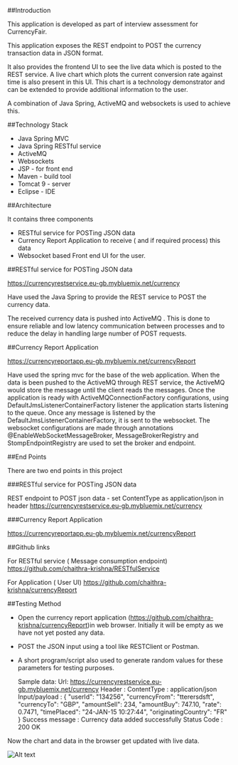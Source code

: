 

##Introduction

This application is developed as part of interview assessment for CurrencyFair.

This application exposes the REST endpoint to POST the currency transaction data in JSON format.

It also provides the frontend UI to see the live data which is posted to the REST service. A live chart which plots the current conversion rate against time is also present in this UI. This chart is a technology demonstrator and can be extended to provide additional information to the user. 

A combination of Java Spring, ActiveMQ and websockets is used to achieve this. 

##Technology Stack

- Java Spring MVC
- Java Spring RESTful service
- ActiveMQ
- Websockets
- JSP - for front end
- Maven - build tool
- Tomcat 9 - server
- Eclipse - IDE


##Architecture

It contains three components

- RESTful service for POSTing JSON data
- Currency Report Application to receive ( and if required process) this data
- Websocket based Front end UI for the user.

##RESTful service for POSTing JSON data


https://currencyrestservice.eu-gb.mybluemix.net/currency




Have used the Java Spring to provide the REST service to POST the currency data.

The received currency data is pushed into ActiveMQ . This is done to ensure reliable and low latency communication between processes and to reduce the delay in handling large number of POST requests. 



##Currency Report Application

https://currencyreportapp.eu-gb.mybluemix.net/currencyReport


Have used the spring mvc for the base of the web application. When the data is been pushed to the ActiveMQ through REST service, the ActiveMQ would store  the message until the client reads the messages. Once the application is ready with ActiveMQConnectionFactory configurations, using DefaultJmsListenerContainerFactory listener the application starts listening to the queue.
Once any message is listened by the DefaultJmsListenerContainerFactory, it is sent to the websocket. The websocket configurations are made through annotations @EnableWebSocketMessageBroker, MessageBrokerRegistry and StompEndpointRegistry are used to set the broker and endpoint. 


##End Points

There are two end points in this project

###RESTful service for POSTing JSON data

REST endpoint to POST json data - set ContentType as application/json in header
https://currencyrestservice.eu-gb.mybluemix.net/currency

###Currency Report Application 

https://currencyreportapp.eu-gb.mybluemix.net/currencyReport



##Github links

For RESTful service ( Message consumption endpoint)
https://github.com/chaithra-krishna/RESTfulService

For Application ( User UI)
https://github.com/chaithra-krishna/currencyReport

##Testing Method

- Open the currency report application (https://github.com/chaithra-krishna/currencyReport)in web browser. Initially it will be empty as we have not yet posted any data.

- POST the JSON input using a tool like  RESTClient or Postman.  
 
- A short program/script also used to generate random values for these parameters for testing purposes.

	Sample data:
	Url: https://currencyrestservice.eu-gb.mybluemix.net/currency
	Header : ContentType : application/json
	Input/payload : 
{
	"userId": "134256",
	"currencyFrom": "tterersdsft",
	"currencyTo": "GBP",
	"amountSell": 234,
	"amountBuy": 747.10,
	"rate": 0.7471,
	"timePlaced": "24-JAN-15 10:27:44",
	"originatingCountry": "FR"
}
Success message : Currency data added successfully
Status Code : 200 OK

Now the chart and data in the browser get updated with live data.

![Alt text](https://cloud.githubusercontent.com/assets/25563324/22806310/67c1ccc8-ef19-11e6-97dc-af9ab7199ad3.png "Chart")


 

